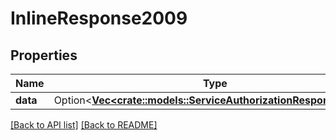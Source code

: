 # InlineResponse2009

## Properties

Name | Type | Description | Notes
------------ | ------------- | ------------- | -------------
**data** | Option<[**Vec&lt;crate::models::ServiceAuthorizationResponseData&gt;**](ServiceAuthorizationResponseData.md)> |  | 

[[Back to API list]](../README.md#documentation-for-api-endpoints) [[Back to README]](../README.md)


